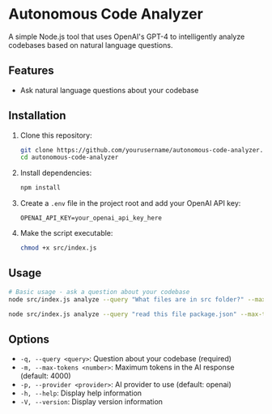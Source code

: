 # Autonomous Code Analyzer

A simple Node.js tool that uses OpenAI's GPT-4 to intelligently analyze codebases based on natural language questions.

## Features

- Ask natural language questions about your codebase

## Installation

1. Clone this repository:
   ```bash
   git clone https://github.com/yourusername/autonomous-code-analyzer.git
   cd autonomous-code-analyzer
   ```

2. Install dependencies:
   ```bash
   npm install
   ```

3. Create a `.env` file in the project root and add your OpenAI API key:
   ```
   OPENAI_API_KEY=your_openai_api_key_here
   ```

4. Make the script executable:
   ```bash
   chmod +x src/index.js
   ```

## Usage

```bash
# Basic usage - ask a question about your codebase
node src/index.js analyze --query "What files are in src folder?" --max-tokens 2000 --provider openai

node src/index.js analyze --query "read this file package.json" --max-tokens 2000
```

## Options
- `-q, --query <query>`: Question about your codebase (required)
- `-m, --max-tokens <number>`: Maximum tokens in the AI response (default: 4000)
- `-p, --provider <provider>`: AI provider to use (default: openai)
- `-h, --help`: Display help information
- `-V, --version`: Display version information
